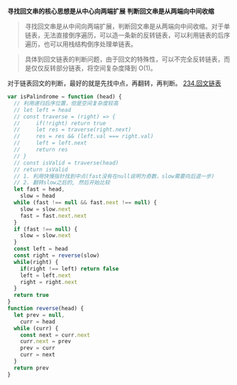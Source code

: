 **寻找回文串的核心思想是从中心向两端扩展**
**判断回文串是从两端向中间收缩**

> 寻找回文串是从中间向两端扩展，判断回文串是从两端向中间收缩。对于单链表，无法直接倒序遍历，可以造一条新的反转链表，可以利用链表的后序遍历，也可以用栈结构倒序处理单链表。

> 具体到回文链表的判断问题，由于回文的特殊性，可以不完全反转链表，而是仅仅反转部分链表，将空间复杂度降到 O(1)。

对于链表回文的判断，最好的就是先找中点，再翻转，再判断。
[234.回文链表](https://leetcode.cn/problems/palindrome-linked-list/submissions/)

```js
var isPalindrome = function (head) {
  // 利用递归后序位置，但是空间复杂度较高
  // let left = head
  // const traverse = (right) => {
  //     if(!right) return true
  //     let res = traverse(right.next)
  //     res = res && (left.val === right.val)
  //     left = left.next
  //     return res
  // }
  // const isValid = traverse(head)
  // return isValid
  // 1. 利用快慢指针找到中点(fast没有在null说明为奇数，slow需要向后退一步)
  // 2. 翻转slow之后的, 然后开始比较
  let fast = head,
    slow = head
  while (fast !== null && fast.next !== null) {
    slow = slow.next
    fast = fast.next.next
  }
  if (fast !== null) {
    slow = slow.next
  }
  const left = head
  const right = reverse(slow)
  while(right) {
    if(right !== left) return false
    left = left.next
    right = right.next
  }
  return true
}
function reverse(head) {
  let prev = null,
    curr = head
  while (curr) {
    const next = curr.next
    curr.next = prev
    prev = curr
    curr = next
  }
  return prev
}
```

